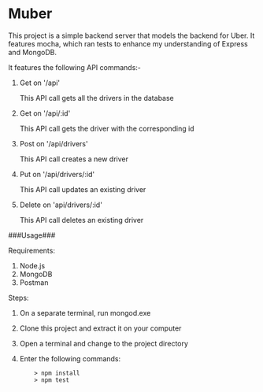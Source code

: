 # Muber

This project is a simple backend server that models the backend for Uber. 
It features mocha, which ran tests to enhance my understanding of Express and MongoDB.

It features the following API commands:-

1. Get on '/api'

	This API call gets all the drivers in the database
2. Get on '/api/:id'

	This API call gets the driver with the corresponding id
3. Post on '/api/drivers'
	
	This API call creates a new driver
4. Put on '/api/drivers/:id'

	This API call updates an existing driver
5. Delete on 'api/drivers/:id'

	This API call deletes an existing driver



###Usage###

Requirements: 

1. Node.js
2. MongoDB
3. Postman

Steps:

1. On a separate terminal, run mongod.exe
2. Clone this project and extract it on your computer
3. Open a terminal and change to the project directory
4. Enter the following commands:

	```
		> npm install
		> npm test
	```
